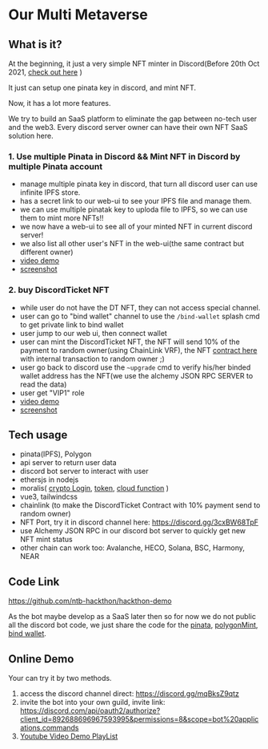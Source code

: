 # Our Multi Metaverse

## What is it?

At the beginning, it just a very simple NFT minter in Discord(Before 20th Oct 2021, [check out here](https://github.com/ntb-hackthon/mars-asia-hackathon-2021) )

It just can setup one pinata key in discord, and mint NFT.

Now, it has a lot more features.

We try to build an SaaS platform to eliminate the gap between no-tech user and the web3.
Every discord server owner can have their own NFT SaaS solution here.

### 1. Use multiple Pinata in Discord && Mint NFT in Discord by multiple Pinata account

- manage multiple pinata key in discord, that turn all discord user can use infinite IPFS store.
- has a secret link to our web-ui to see your IPFS file and manage them.
- we can use multiple pinatak key to uploda file to IPFS, so we can use them to mint more NFTs!!
- we now have a web-ui to see all of your minted NFT in current discord server!
- we also list all other user's NFT in the web-ui(the same contract but different owner)
- [video demo](https://www.youtube.com/watch?v=dx7xbWDA3Bw)
- [screenshot](https://github.com/ntb-hackthon/hackthon-demo/tree/main/screenshot/pinata-nft-mint)

### 2. buy DiscordTicket NFT

- while user do not have the DT NFT, they can not access special channel.
- user can go to "bind wallet" channel to use the `/bind-wallet` splash cmd to get private link to bind wallet
- user jump to our web ui, then connect wallet
- user can mint the DiscordTicket NFT, the NFT will send 10% of the payment to random owner(using ChainLink VRF), the NFT [contract here](https://mumbai.polygonscan.com/address/0xe32c9dc41ae44e2f8793395bf95793507ae4d83b#internaltx) with internal transaction to random owner ;)
- user go back to discord use the `~upgrade` cmd to verify his/her binded wallet address has the NFT(we use the alchemy JSON RPC SERVER to read the data)
- user get "VIP1" role
- [video demo](https://www.youtube.com/watch?v=h-ciHrgki40)
- [screenshot](https://github.com/ntb-hackthon/hackthon-demo/tree/main/screenshot/discord-ticket)

## Tech usage

- pinata(IPFS), Polygon
- api server to return user data
- discord bot server to interact with user
- ethersjs in nodejs
- moralis( [crypto Login](https://docs.moralis.io/moralis-server/users/crypto-login), [token](https://docs.moralis.io/moralis-server/web3-sdk/token), [cloud function](https://docs.moralis.io/moralis-server/cloud-code/cloud-functions) )
- vue3, tailwindcss
- chainlink (to make the DiscordTicket Contract with 10% payment send to random owner)
- NFT Port, try it in discord channel here: <https://discord.gg/3cxBW68TpF>
- use Alchemy JSON RPC in our discord bot server to quickly get new NFT mint status
- other chain can work too: Avalanche, HECO, Solana, BSC, Harmony, NEAR

## Code Link

<https://github.com/ntb-hackthon/hackthon-demo>

As the bot maybe develop as a SaaS later then so for now we do not public all the discord bot
code, we just share the code for the [pinata](https://github.com/ntb-hackthon/hackthon-demo/code-sample/pinata.js), [polygonMint](https://github.com/ntb-hackthon/hackthon-demo/code-sample/polygonMint.js), [bind wallet](https://github.com/ntb-hackthon/hackthon-demo/code-sample/bind-wallet.js).

## Online Demo

Your can try it by two methods.

1. access the discord channel direct: <https://discord.gg/mqBksZ9qtz>
2. invite the bot into your own guild, invite link: <https://discord.com/api/oauth2/authorize?client_id=892688696967593995&permissions=8&scope=bot%20applications.commands>
3. [Youtube Video Demo PlayList](https://www.youtube.com/playlist?list=PLJrAIkwtXFJDS5gWqmDqamrZV83jsFunL)
